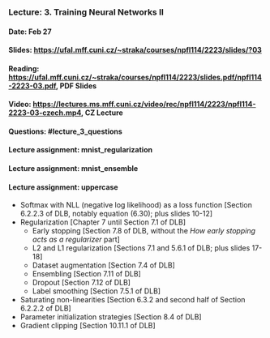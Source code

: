 ### Lecture: 3. Training Neural Networks II
#### Date: Feb 27
#### Slides: https://ufal.mff.cuni.cz/~straka/courses/npfl114/2223/slides/?03
#### Reading: https://ufal.mff.cuni.cz/~straka/courses/npfl114/2223/slides.pdf/npfl114-2223-03.pdf, PDF Slides
#### Video: https://lectures.ms.mff.cuni.cz/video/rec/npfl114/2223/npfl114-2223-03-czech.mp4, CZ Lecture
#### Questions: #lecture_3_questions
#### Lecture assignment: mnist_regularization
#### Lecture assignment: mnist_ensemble
#### Lecture assignment: uppercase

- Softmax with NLL (negative log likelihood) as a loss function [Section 6.2.2.3 of DLB, notably equation (6.30); plus slides 10-12]
- Regularization [Chapter 7 until Section 7.1 of DLB]
  - Early stopping [Section 7.8 of DLB, without the *How early stopping acts as a regularizer* part]
  - L2 and L1 regularization [Sections 7.1 and 5.6.1 of DLB; plus slides 17-18]
  - Dataset augmentation [Section 7.4 of DLB]
  - Ensembling [Section 7.11 of DLB]
  - Dropout [Section 7.12 of DLB]
  - Label smoothing [Section 7.5.1 of DLB]
- Saturating non-linearities [Section 6.3.2 and second half of Section 6.2.2.2 of DLB]
- Parameter initialization strategies [Section 8.4 of DLB]
- Gradient clipping [Section 10.11.1 of DLB]
